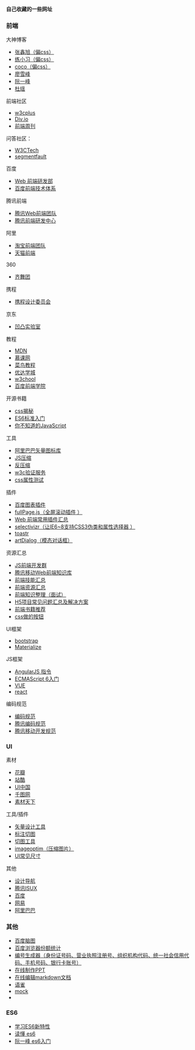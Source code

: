 
#### 自己收藏的一些网址 

### 前端

大神博客
* [张鑫旭（偏css）](http://www.zhangxinxu.com/)
* [练小习（偏css）](https://www.chengrang.com/)
* [coco（偏css）](http://www.cnblogs.com/coco1s/)
* [廖雪峰](http://www.liaoxuefeng.com/)
* [阮一峰](http://www.ruanyifeng.com/)
* [杜瑶](http://www.doyoe.com/)

前端社区
* [w3cplus](http://www.w3cplus.com/)
* [Div.io](http://div.io/)
* [前端周刊](http://www.feweekly.com/)

问答社区：
* [W3CTech](https://www.w3ctech.com/)
* [segmentfault](https://segmentfault.com/)

百度
* [Web 前端研发部](http://fex.baidu.com/)
* [百度前端技术体系](http://efe.baidu.com/)

腾讯前端
* [腾讯Web前端团队](http://www.alloyteam.com/)
* [腾讯前端研发中心](http://qqfe.org/)

阿里
* [淘宝前端团队](http://taobaofed.org/)
* [天猫前端](http://tmallfe.github.io/)

360
* [齐舞团](https://75team.com/)

携程
* [携程设计委员会](http://ued.ctrip.com/blog/)

京东
* [凹凸实验室](https://aotu.io/)

教程
* [MDN](https://developer.mozilla.org/zh-CN/)
* [慕课网](http://www.imooc.com/)
* [菜鸟教程](http://www.runoob.com/)
* [优达学城](http://cn.udacity.com/)
* [w3chool](http://www.w3school.com.cn/)
* [百度前端学院](http://ife.baidu.com/)

开源书籍
* [css揭秘](https://github.com/cssmagic/CSS-Secrets)
* [ES6标准入门](http://es6.ruanyifeng.com/)
* [你不知道的JavaScript](https://github.com/JoeHetfield/You-Dont-Know-JS)

工具

* [阿里巴巴矢量图标库](http://www.iconfont.cn/)
* [JS压缩](http://dean.edwards.name/packer/)
* [反压缩](http://jsbeautifier.org/)
* [w3c验证服务](http://jigsaw.w3.org/css-validator/)
* [css属性测试](http://caniuse.com/)

插件

* [百度图表插件](http://echarts.baidu.com/)
* [fullPage.js（全屏滚动插件 ）](https://github.com/alvarotrigo/fullPage.js)
* [Web 前端常用插件汇总](https://github.com/iamjoel/front-end-plugins)
* [selectivizr（让IE6~8支持CSS3伪类和属性选择器 ）](https://github.com/keithclark/selectivizr)
* [toastr](https://github.com/CodeSeven/toastr)
* [artDialog（模态对话框）](https://github.com/aui/artDialog)

资源汇总

* [JS前端开发群](http://www.kancloud.cn/jikeytang/qq/87646)
* [腾讯移动Web前端知识库](https://github.com/AlloyTeam/Mars)
* [前端技能汇总](https://github.com/JacksonTian/fks)
* [前端资源汇总](https://github.com/helloqingfeng/Awsome-Front-End-learning-resource)
* [前端知识整理（面试）](https://github.com/markyun/My-blog/tree/master/Front-end-Developer-Questions/Questions-and-Answers)
* [H5项目常见问题汇总及解决方案](https://github.com/FrontEndZQ/HTML5-FAQ)
* [前端书籍推荐](https://github.com/jobbole/awesome-web-dev-books)
* [css做的按钮](http://simurai.com/archive/buttons/)

UI框架

* [bootstrap](http://v3.bootcss.com/css/)
* [Materialize](http://www.materialscss.com/)

JS框架

* [AngularJS 指令](http://www.runoob.com/angularjs/angularjs-reference.html)
* [ECMAScript 6入门](http://es6.ruanyifeng.com/)
* [VUE](http://cn.vuejs.org/)
* [react](http://react-china.org/)

编码规范

* [编码规范](http://codeguide.bootcss.com/)
* [腾讯编码规范](http://alloyteam.github.io/CodeGuide/)
* [腾讯移动开发规范](http://alloyteam.github.io/Spirit/modules/Standard/index.html#font)

### UI

素材

* [花瓣](http://huaban.com/)
* [站酷](http://www.zcool.com.cn/)
* [UI中国](http://www.ui.cn/)
* [千图网](http://www.58pic.com/)
* [素材天下](http://www.sucaitianxia.com/)

工具/插件

* [矢量设计工具](http://www.sketchcn.com/)
* [标注切图](http://www.fancynode.com.cn/pxcook/home)
* [切图工具](http://www.cutterman.cn/)
* [imageoptim（压缩图片）](https://imageoptim.com/mac)
* [UI常见尺寸](http://chicun.jammy.cc/)

其他

* [设计导航](http://hao.shejidaren.com/) 
* [腾讯ISUX](https://isux.tencent.com/)
* [百度](http://uxc.baidu.com/)
* [网易](http://uedc.163.com/)
* [阿里巴巴](http://www.aliued.cn/)

### 其他

* [百度脑图](http://naotu.baidu.com/home)
* [百度浏览器份额统计](http://tongji.baidu.com/data/browser)
* [编号生成器（身份证号码、营业执照注册号、组织机构代码、统一社会信用代码、手机号码、银行卡账号）](http://xatom.coding.me/generator/)
* [在线制作PPT](http://www.ipresst.com/)
* [在线编辑markdown文档](http://mahua.jser.me/)
* [语雀](https://yuque.com/)
* [mock](http://mockjs.com/)
* []()

### ES6
* [学习ES6新特性](http://www.cnblogs.com/ziyunfei/)
* [读懂 es6](https://leanpub.com/understandinges6)
* [阮一峰 es6入门](http://es6.ruanyifeng.com/)

